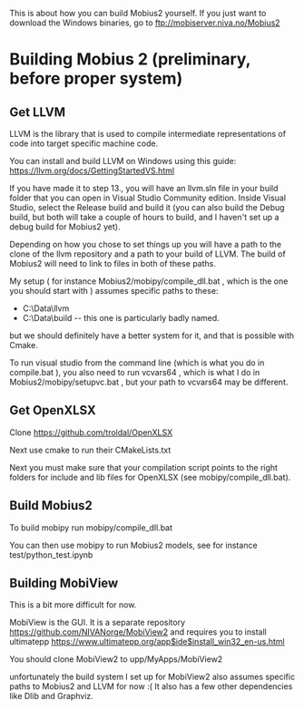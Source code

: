 
This is about how you can build Mobius2 yourself. If you just want to download the Windows binaries, go to
ftp://mobiserver.niva.no/Mobius2


# Building Mobius 2 (preliminary, before proper system)

## Get LLVM

LLVM is the library that is used to compile intermediate representations of code into target specific machine code.

You can install and build LLVM on Windows using this guide:
https://llvm.org/docs/GettingStartedVS.html

If you have made it to step 13., you will have an llvm.sln file in your build folder that you can open in Visual Studio Community edition.
Inside Visual Studio, select the Release build and build it (you can also build the Debug build, but both will take a couple of hours to build, and I haven't set up a debug build for Mobius2 yet).

Depending on how you chose to set things up you will have a path to the clone of the llvm repository and a path to your build of LLVM. The build of Mobius2 will need to link to files in both of these paths.

My setup ( for instance Mobius2/mobipy/compile_dll.bat , which is the one you should start with ) assumes specific paths to these:
- C:\Data\llvm
- C:\Data\build     -- this one is particularly badly named.

but we should definitely have a better system for it, and that is possible with Cmake.

To run visual studio from the command line (which is what you do in compile.bat ), you also need to run vcvars64 , which is what I do in Mobius2/mobipy/setupvc.bat , but your path to vcvars64 may be different.

## Get OpenXLSX
Clone https://github.com/troldal/OpenXLSX

Next use cmake to run their CMakeLists.txt

Next you must make sure that your compilation script points to the right folders for include and lib files for OpenXLSX (see mobipy/compile_dll.bat).

## Build Mobius2

To build mobipy run mobipy/compile_dll.bat

You can then use mobipy to run Mobius2 models, see for instance test/python_test.ipynb


## Building MobiView
This is a bit more difficult for now.

MobiView is the GUI. It is a separate repository
https://github.com/NIVANorge/MobiView2
and requires you to install ultimatepp
https://www.ultimatepp.org/app$ide$install_win32_en-us.html

You should clone MobiView2 to
upp/MyApps/MobiView2

unfortunately the build system I set up for MobiView2 also assumes specific paths to Mobius2 and LLVM for now :(
It also has a few other dependencies like Dlib and Graphviz.
